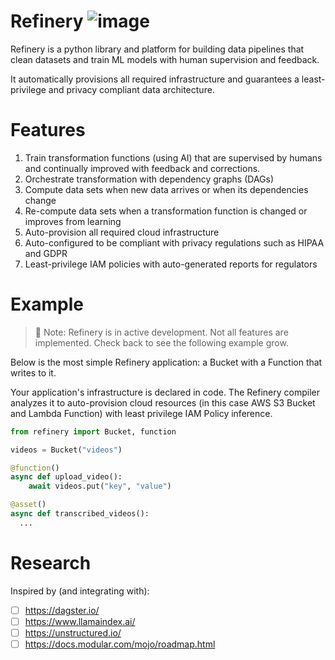 # Refinery ![image](https://github.com/sam-goodwin/refinery/assets/38672686/d1c3f71b-5602-4a63-b615-59ac0564253c)

Refinery is a python library and platform for building data pipelines that clean datasets and train ML models with human supervision and feedback.

It automatically provisions all required infrastructure and guarantees a least-privilege and privacy compliant data architecture.

# Features

1. Train transformation functions (using AI) that are supervised by humans and continually improved with feedback and corrections.
2. Orchestrate transformation with dependency graphs (DAGs)
3. Compute data sets when new data arrives or when its dependencies change
4. Re-compute data sets when a transformation function is changed or improves from learning
5. Auto-provision all required cloud infrastructure
6. Auto-configured to be compliant with privacy regulations such as HIPAA and GDPR
7. Least-privilege IAM policies with auto-generated reports for regulators

# Example

> 🔧 Note: Refinery is in active development. Not all features are implemented. Check back to see the following example grow.

Below is the most simple Refinery application: a Bucket with a Function that writes to it.

Your application's infrastructure is declared in code. The Refinery compiler analyzes it to auto-provision cloud resources (in this case AWS S3 Bucket and Lambda Function) with least privilege IAM Policy inference.

```py
from refinery import Bucket, function

videos = Bucket("videos")

@function()
async def upload_video():
    await videos.put("key", "value")

@asset()
async def transcribed_videos():
  ...
```

# Research

Inspired by (and integrating with):

- [ ] https://dagster.io/
- [ ] https://www.llamaindex.ai/
- [ ] https://unstructured.io/
- [ ] https://docs.modular.com/mojo/roadmap.html
